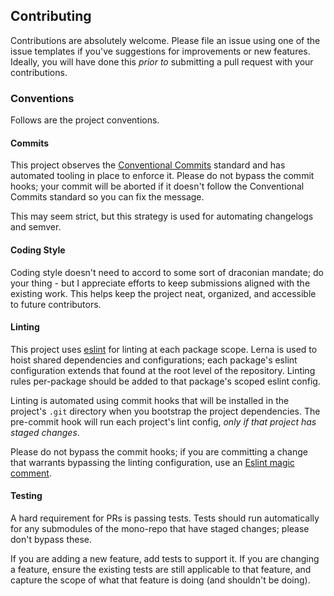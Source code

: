 ## Contributing

Contributions are absolutely welcome. Please file an issue using one of the issue templates if you've suggestions for improvements or new features. Ideally, you will have done this *prior to* submitting a pull request with your contributions.

### Conventions
Follows are the project conventions.

#### Commits
This project observes the [Conventional Commits](https://www.conventionalcommits.org) standard and has automated tooling in place to enforce it. Please do not bypass the commit hooks; your commit will be aborted if it doesn't follow the Conventional Commits standard so you can fix the message.

This may seem strict, but this strategy is used for automating changelogs and semver.

#### Coding Style
Coding style doesn't need to accord to some sort of draconian mandate; do your thing - but I appreciate efforts to keep submissions aligned with the existing work. This helps keep the project neat, organized, and accessible to future contributors.

#### Linting
This project uses [eslint](https://eslint.org/) for linting at each package scope. Lerna is used to hoist shared dependencies and configurations; each package's eslint configuration extends that found at the root level of the repository. Linting rules per-package should be added to that package's scoped eslint config.

Linting is automated using commit hooks that will be installed in the project's `.git` directory when you bootstrap the project dependencies. The pre-commit hook will run each project's lint config, *only if that project has staged changes*.

Please do not bypass the commit hooks; if you are committing a change that warrants bypassing the linting configuration, use an [Eslint magic comment](https://eslint.org/docs/user-guide/configuring#disabling-rules-with-inline-comments).

#### Testing
A hard requirement for PRs is passing tests. Tests should run automatically for any submodules of the mono-repo that have staged changes; please don't bypass these.

If you are adding a new feature, add tests to support it. If you are changing a feature, ensure the existing tests are still applicable to that feature, and capture the scope of what that feature is doing (and shouldn't be doing).
